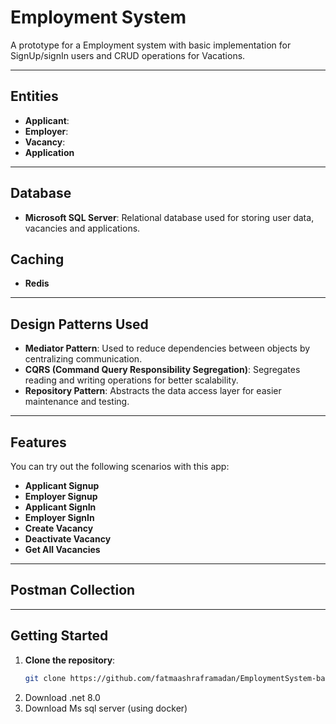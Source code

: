 # Employment System

A prototype for a Employment system with basic implementation for SignUp/signIn users and CRUD operations for Vacations.

---

## Entities

- **Applicant**: 
- **Employer**: 
- **Vacancy**:
- **Application**

---

## Database

- **Microsoft SQL Server**: Relational database used for storing user data, vacancies and applications.

## Caching
- **Redis**

---

## Design Patterns Used

- **Mediator Pattern**: Used to reduce dependencies between objects by centralizing communication.
- **CQRS (Command Query Responsibility Segregation)**: Segregates reading and writing operations for better scalability.
- **Repository Pattern**: Abstracts the data access layer for easier maintenance and testing.

---

## Features

You can try out the following scenarios with this app:

- **Applicant Signup**
- **Employer Signup**
- **Applicant SignIn**
- **Employer SignIn**
- **Create Vacancy**
- **Deactivate Vacancy**
- **Get All Vacancies**

---

## Postman Collection

---

## Getting Started

1. **Clone the repository**:
   ```bash
   git clone https://github.com/fatmaashraframadan/EmploymentSystem-backend.git
2. Download .net 8.0
3. Download Ms sql server (using docker)
